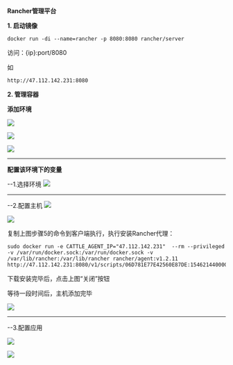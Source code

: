 **Rancher管理平台**

**1. 启动镜像**

    docker run -di --name=rancher -p 8080:8080 rancher/server


访问：{ip}:port/8080

如

    http://47.112.142.231:8080


**2. 管理容器**


**添加环境**

![](../Images/6.png)

![](../Images/7.png)

![](../Images/8.png)


---

**配置该环境下的变量**

--1.选择环境
![](../Images/9.png)

---

--2.配置主机
![](../Images/10.png)


![](../Images/11.png)

复制上图步骤5的命令到客户端执行，执行安装Rancher代理：

    sudo docker run -e CATTLE_AGENT_IP="47.112.142.231"  --rm --privileged -v /var/run/docker.sock:/var/run/docker.sock -v /var/lib/rancher:/var/lib/rancher rancher/agent:v1.2.11 http://47.112.142.231:8080/v1/scripts/06D781E77E42560E87DE:1546214400000:FuHMAPZNdf1auQulyUaM4AUifRo


下载安装完毕后，点击上图“关闭”按钮

等待一段时间后，主机添加完毕

![](../Images/12.png)

---

--3.配置应用

![](../Images/13.png)


![](../Images/14.png)
